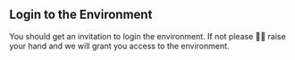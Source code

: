 ## Login to the Environment 

You should get an invitation to login the environment. If not please 🙋‍♂️ raise your hand and we will grant you access to the environment.